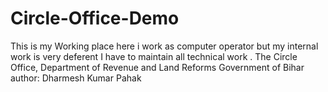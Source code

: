# Circle-Office-Demo
This is my Working place here i work as computer operator but my internal work is very deferent  I have to maintain all technical work . The Circle Office, Department of Revenue and Land Reforms Government of Bihar 
author: Dharmesh Kumar Pahak
